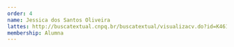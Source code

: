 ```yaml
---
order: 4
name: Jessica dos Santos Oliveira
lattes: http://buscatextual.cnpq.br/buscatextual/visualizacv.do?id=K4612137U6
membership: Alumna
---
```

